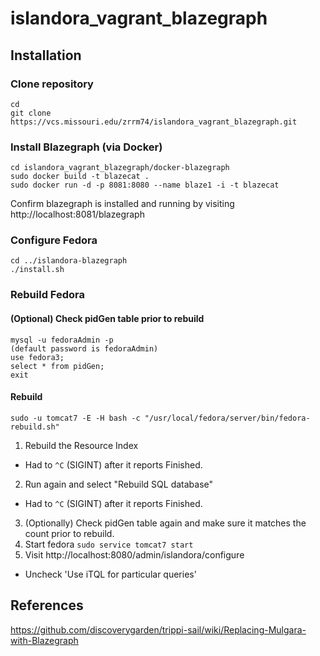# islandora_vagrant_blazegraph

## Installation

### Clone repository
```
cd
git clone https://vcs.missouri.edu/zrrm74/islandora_vagrant_blazegraph.git
```

### Install Blazegraph (via Docker)
```
cd islandora_vagrant_blazegraph/docker-blazegraph
sudo docker build -t blazecat . 
sudo docker run -d -p 8081:8080 --name blaze1 -i -t blazecat
```
Confirm blazegraph is installed and running by visiting http://localhost:8081/blazegraph   

### Configure Fedora
```
cd ../islandora-blazegraph
./install.sh
```

### Rebuild Fedora 

#### (Optional) Check pidGen table prior to rebuild
```
mysql -u fedoraAdmin -p 
(default password is fedoraAdmin)
use fedora3;
select * from pidGen;
exit
```

#### Rebuild
```
sudo -u tomcat7 -E -H bash -c "/usr/local/fedora/server/bin/fedora-rebuild.sh"
```
1. Rebuild the Resource Index 
 - Had to `^C` (SIGINT) after it reports Finished.
2. Run again and select "Rebuild SQL database"
 - Had to `^C` (SIGINT) after it reports Finished.
3. (Optionally) Check pidGen table again and make sure it matches the count prior to rebuild.
4. Start fedora `sudo service tomcat7 start`
5. Visit http://localhost:8080/admin/islandora/configure
 - Uncheck 'Use iTQL for particular queries'

## References
https://github.com/discoverygarden/trippi-sail/wiki/Replacing-Mulgara-with-Blazegraph
